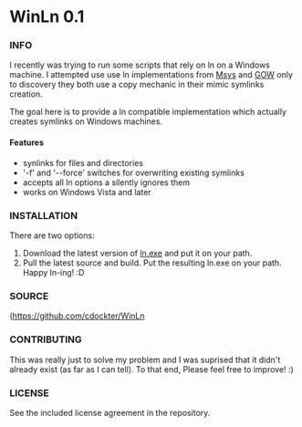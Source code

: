 WinLn 0.1
========================================

### INFO
I recently was trying to run some scripts that rely on ln on a Windows machine.  I attempted use use ln implementations from [Msys](http://www.mingw.org/wiki/msys) and [GOW](https://github.com/bmatzelle/gow) only to discovery they both use a copy mechanic in their mimic symlinks creation.

The goal here is to provide a ln compatible implementation which actually creates symlinks on Windows machines.

#### Features
* synlinks for files and directories
* '-f' and '--force' switches for overwriting existing symlinks
* accepts all ln options a silently ignores them
* works on Windows Vista and later

### INSTALLATION
There are two options:
1. Download the latest version of [ln.exe](https://github.com/cdockter/WinLn/tree/master/bins) and put it on your path.
2. Pull the latest source and build.  Put the resulting ln.exe on your path.
Happy ln-ing! :D

### SOURCE
(https://github.com/cdockter/WinLn

### CONTRIBUTING
This was really just to solve my problem and I was suprised that it didn't already exist (as far as I can tell).  To that end, Please feel free to improve! :)

### LICENSE
See the included license agreement in the repository. 